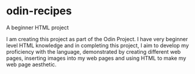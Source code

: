 # odin-recipes
A beginner HTML project

I am creating this project as part of the Odin Project. I have very beginner level HTML knowledge and in completing this project, I aim to develop my proficiency with the language, demonstrated by creating different web pages, inserting images into my web pages and using HTML to make my web page aesthetic.